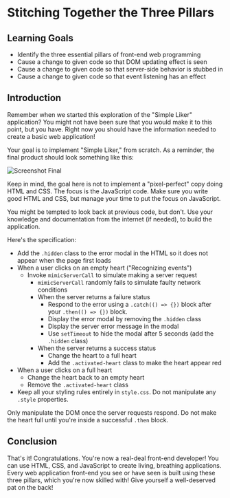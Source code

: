 # Stitching Together the Three Pillars

## Learning Goals

- Identify the three essential pillars of front-end web programming
- Cause a change to given code so that DOM updating effect is seen
- Cause a change to given code so that server-side behavior is stubbed in
- Cause a change to given code so that event listening has an effect

## Introduction

Remember when we started this exploration of the "Simple Liker" application?
You might not have been sure that you would make it to this point, but you
have. Right now you should have the information needed to create a basic web
application!

Your goal is to implement "Simple Liker," from scratch. As a reminder, the final product
should look something like this:

![Screenshot Final](https://curriculum-content.s3.amazonaws.com/fewpjs/fewpjs-build-the-example/finished_product_ss.png)

Keep in mind, the goal here is not to implement a "pixel-perfect" copy doing HTML and CSS. The
focus is the JavaScript code. Make sure you write good HTML and CSS, but manage your time to put
the focus on JavaScript.

You might be tempted to look back at previous code, but don't. Use your
knowledge and documentation from the internet (if needed), to build the
application.

Here's the specification:

* Add the `.hidden` class to the error modal in the HTML so it
  does not appear when the page first loads
* When a user clicks on an empty heart ("Recognizing events")
  * Invoke `mimicServerCall` to simulate making a server request
    * `mimicServerCall` randomly fails to simulate faulty network conditions
    * When the server returns a failure status
      * Respond to the error using a `.catch(() => {})` block after your
        `.then(() => {})` block.
      * Display the error modal by removing the `.hidden` class
      * Display the server error message in the modal
      * Use `setTimeout` to hide the modal after 5 seconds (add the `.hidden` class)
    * When the server returns a success status
      * Change the heart to a full heart
      * Add the `.activated-heart` class to make the heart appear red
* When a user clicks on a full heart
  * Change the heart back to an empty heart
  * Remove the `.activated-heart` class
* Keep all your styling rules entirely in `style.css`. Do not manipulate any `.style` properties.

Only manipulate the DOM once the server requests respond. Do not make the
heart full until you're inside a successful `.then` block.

## Conclusion

That's it! Congratulations. You're now a real-deal front-end developer! You can use
HTML, CSS, and JavaScript to create living, breathing applications. Every web application 
front-end you see or have seen is built using these three pillars, which you're
now skilled with! Give yourself a well-deserved pat on the back!

[fetch]: https://developer.mozilla.org/en-US/docs/Web/API/Fetch_API/Using_Fetch
